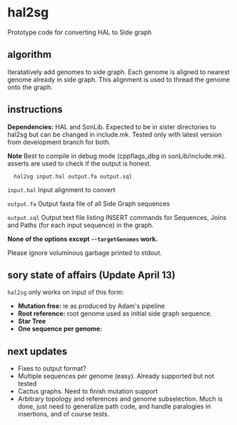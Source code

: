 # hal2sg
Prototype code for converting HAL to Side graph

## algorithm

Iteratatively add genomes to side graph.  Each genome is aligned to nearest genome already in side graph.  This alignment is used to thread the genome onto the graph.

## instructions

**Dependencies:**  HAL and SonLib.  Expected to be in sister directories to hal2sg but can be changed in include.mk.  Tested only with latest version from development branch for both. 

**Note** Best to compile in debug mode (cppflags_dbg in sonLib/include.mk).  asserts are used to check if the output is honest. 

	  hal2sg input.hal output.fa output.sql 

`input.hal` Input alignment to convert

`output.fa` Output fasta file of all Side Graph sequences

`output.sql` Output text file listing INSERT commands for Sequences, Joins and Paths (for each input sequence) in the graph.

**None of the options except `--targetGenomes` work.**

Please ignore voluminous garbage printed to stdout.

## sory state of affairs (Update April 13)

`hal2sg` only works on input of this form:
* **Mutation free:** ie as produced by Adam's pipeline
* **Root reference:** root genome used as initial side graph sequence.
* **Star Tree**
* **One sequence per genome:**

## next updates

* Fixes to output format?
* Multiple sequences per genome (easy).  Already supported but not tested
* Cactus graphs.  Need to finish mutation support
* Arbitrary topology and references and genome subselection.  Much is done, just need to generalize path code, and handle paralogies in insertions, and of course tests.






